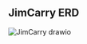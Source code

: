 ## JimCarry ERD
![JimCarry drawio](https://github.com/user-attachments/assets/b15e39b0-3bf3-4626-ade4-45b3a69455cb)
